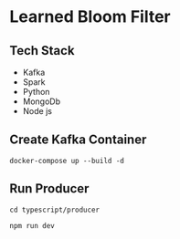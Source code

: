 # Learned Bloom Filter

## Tech Stack

- Kafka
- Spark
- Python
- MongoDb
- Node js

## Create Kafka Container

`docker-compose up --build -d `

## Run Producer

`cd typescript/producer`

`npm run dev`
